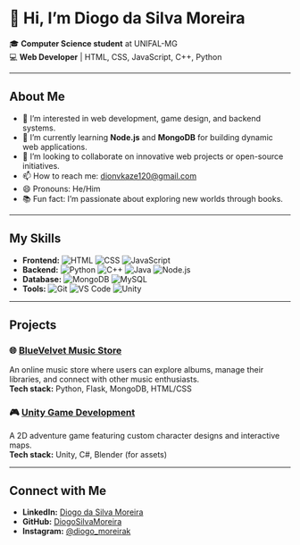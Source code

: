 # 👋 Hi, I’m **Diogo da Silva Moreira**

🎓 **Computer Science student** at UNIFAL-MG  
💻 **Web Developer** | HTML, CSS, JavaScript, C++, Python  

---

## About Me
- 👀 I’m interested in web development, game design, and backend systems.
- 🌱 I’m currently learning **Node.js** and **MongoDB** for building dynamic web applications.
- 💞️ I’m looking to collaborate on innovative web projects or open-source initiatives.
- 📫 How to reach me: [dionvkaze120@gmail.com](mailto:dionvkaze120@gmail.com)
- 😄 Pronouns: He/Him
- 📚 Fun fact: I’m passionate about exploring new worlds through books.

---

## My Skills
- **Frontend:** ![HTML](https://img.shields.io/badge/HTML-E34F26?style=flat-square&logo=html5&logoColor=white) ![CSS](https://img.shields.io/badge/CSS-1572B6?style=flat-square&logo=css3&logoColor=white) ![JavaScript](https://img.shields.io/badge/JavaScript-F7DF1E?style=flat-square&logo=javascript&logoColor=black)
- **Backend:** ![Python](https://img.shields.io/badge/Python-3776AB?style=flat-square&logo=python&logoColor=white) ![C++](https://img.shields.io/badge/C%2B%2B-00599C?style=flat-square&logo=c%2B%2B&logoColor=white) ![Java](https://img.shields.io/badge/Java-007396?style=flat-square&logo=java&logoColor=white) ![Node.js](https://img.shields.io/badge/Node.js-339933?style=flat-square&logo=node.js&logoColor=white)
- **Database:** ![MongoDB](https://img.shields.io/badge/MongoDB-47A248?style=flat-square&logo=mongodb&logoColor=white) ![MySQL](https://img.shields.io/badge/MySQL-4479A1?style=flat-square&logo=mysql&logoColor=white)
- **Tools:** ![Git](https://img.shields.io/badge/Git-F05032?style=flat-square&logo=git&logoColor=white) ![VS Code](https://img.shields.io/badge/VS%20Code-007ACC?style=flat-square&logo=visual-studio-code&logoColor=white) ![Unity](https://img.shields.io/badge/Unity-000000?style=flat-square&logo=unity&logoColor=white)

---

## Projects
### 🌐 [BlueVelvet Music Store](https://github.com/your-bluevelvet-music-store-link)
An online music store where users can explore albums, manage their libraries, and connect with other music enthusiasts.  
**Tech stack:** Python, Flask, MongoDB, HTML/CSS

### 🎮 [Unity Game Development](https://github.com/your-unity-game-link)
A 2D adventure game featuring custom character designs and interactive maps.  
**Tech stack:** Unity, C#, Blender (for assets)

---

## Connect with Me
- **LinkedIn:** [Diogo da Silva Moreira](https://www.linkedin.com/in/diogods-moreira)
- **GitHub:** [DiogoSilvaMoreira](https://github.com/DiogoSilvaMoreira)
- **Instagram:** [@diogo_moreirak](https://www.instagram.com/diogo_moreirak/)
